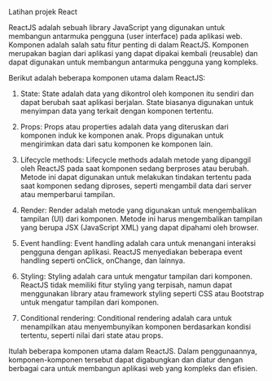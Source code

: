 Latihan projek React

ReactJS adalah sebuah library JavaScript yang digunakan untuk membangun antarmuka pengguna (user interface) pada aplikasi web. Komponen adalah salah satu fitur penting di dalam ReactJS. Komponen merupakan bagian dari aplikasi yang dapat dipakai kembali (reusable) dan dapat digunakan untuk membangun antarmuka pengguna yang kompleks.

Berikut adalah beberapa komponen utama dalam ReactJS:

1. State: State adalah data yang dikontrol oleh komponen itu sendiri dan dapat berubah saat aplikasi berjalan. State biasanya digunakan untuk menyimpan data yang terkait dengan komponen tertentu.

2. Props: Props atau properties adalah data yang diteruskan dari komponen induk ke komponen anak. Props digunakan untuk mengirimkan data dari satu komponen ke komponen lain.

3. Lifecycle methods: Lifecycle methods adalah metode yang dipanggil oleh ReactJS pada saat komponen sedang berproses atau berubah. Metode ini dapat digunakan untuk melakukan tindakan tertentu pada saat komponen sedang diproses, seperti mengambil data dari server atau memperbarui tampilan.

4. Render: Render adalah metode yang digunakan untuk mengembalikan tampilan (UI) dari komponen. Metode ini harus mengembalikan tampilan yang berupa JSX (JavaScript XML) yang dapat dipahami oleh browser.

5. Event handling: Event handling adalah cara untuk menangani interaksi pengguna dengan aplikasi. ReactJS menyediakan beberapa event handling seperti onClick, onChange, dan lainnya.

6. Styling: Styling adalah cara untuk mengatur tampilan dari komponen. ReactJS tidak memiliki fitur styling yang terpisah, namun dapat menggunakan library atau framework styling seperti CSS atau Bootstrap untuk mengatur tampilan dari komponen. 

7. Conditional rendering: Conditional rendering adalah cara untuk menampilkan atau menyembunyikan komponen berdasarkan kondisi tertentu, seperti nilai dari state atau props.

Itulah beberapa komponen utama dalam ReactJS. Dalam penggunaannya, komponen-komponen tersebut dapat digabungkan dan diatur dengan berbagai cara untuk membangun aplikasi web yang kompleks dan efisien.
